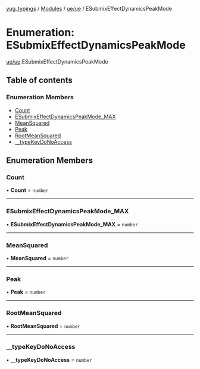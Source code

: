 [yug_typings](../README.md) / [Modules](../modules.md) / [ue/ue](../modules/ue_ue.md) / ESubmixEffectDynamicsPeakMode

# Enumeration: ESubmixEffectDynamicsPeakMode

[ue/ue](../modules/ue_ue.md).ESubmixEffectDynamicsPeakMode

## Table of contents

### Enumeration Members

- [Count](ue_ue.ESubmixEffectDynamicsPeakMode.md#count)
- [ESubmixEffectDynamicsPeakMode\_MAX](ue_ue.ESubmixEffectDynamicsPeakMode.md#esubmixeffectdynamicspeakmode_max)
- [MeanSquared](ue_ue.ESubmixEffectDynamicsPeakMode.md#meansquared)
- [Peak](ue_ue.ESubmixEffectDynamicsPeakMode.md#peak)
- [RootMeanSquared](ue_ue.ESubmixEffectDynamicsPeakMode.md#rootmeansquared)
- [\_\_typeKeyDoNoAccess](ue_ue.ESubmixEffectDynamicsPeakMode.md#__typekeydonoaccess)

## Enumeration Members

### Count

• **Count** = `number`

___

### ESubmixEffectDynamicsPeakMode\_MAX

• **ESubmixEffectDynamicsPeakMode\_MAX** = `number`

___

### MeanSquared

• **MeanSquared** = `number`

___

### Peak

• **Peak** = `number`

___

### RootMeanSquared

• **RootMeanSquared** = `number`

___

### \_\_typeKeyDoNoAccess

• **\_\_typeKeyDoNoAccess** = `number`
